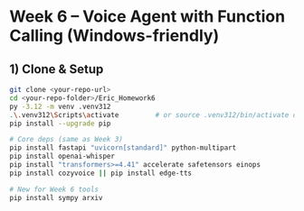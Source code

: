 # Week 6 – Voice Agent with Function Calling (Windows-friendly)

## 1) Clone & Setup
```bash
git clone <your-repo-url>
cd <your-repo-folder>/Eric_Homework6
py -3.12 -m venv .venv312
.\.venv312\Scripts\activate         # or source .venv312/bin/activate on Linux/Mac
pip install --upgrade pip

# Core deps (same as Week 3)
pip install fastapi "uvicorn[standard]" python-multipart
pip install openai-whisper
pip install "transformers>=4.41" accelerate safetensors einops
pip install cozyvoice || pip install edge-tts

# New for Week 6 tools
pip install sympy arxiv
